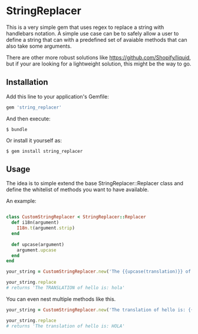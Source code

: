 # StringReplacer

This is a very simple gem that uses regex to replace a string with handlebars notation. A simple use case can be to safely allow a user to define a string that can with a predefined set of avaiable methods that can also take some arguments.

There are other more robust solutions like https://github.com/Shopify/liquid, but if your are looking for a lightweight solution, this might be the way to go.


## Installation

Add this line to your application's Gemfile:

```ruby
gem 'string_replacer'
```

And then execute:

    $ bundle

Or install it yourself as:

    $ gem install string_replacer

## Usage

The idea is to simple extend the base StringReplacer::Replacer class and define the whitelist of methods you want to have available.

An example:
```ruby

class CustomStringReplacer < StringReplacer::Replacer
  def i18n(argument)
    I18n.t(argument.strip)
  end
  
  def upcase(argument)
    argument.upcase
  end
end

your_string = CustomStringReplacer.new('The {{upcase(translation)}} of hello is: {{i18n(hello)}}')

your_string.replace
# returns 'The TRANSLATION of hello is: hola'
```

You can even nest multiple methods like this.

```ruby
your_string = CustomStringReplacer.new('The translation of hello is: {{upcase(i18n(hello))}}')

your_string.replace
# returns 'The translation of hello is: HOLA'
```
